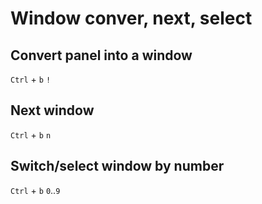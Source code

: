 # Window conver, next, select

## Convert panel into a window
`Ctrl` + `b` `!`  

## Next window
`Ctrl` + `b` `n`  

## Switch/select window by number
`Ctrl` + `b` `0`..`9`
